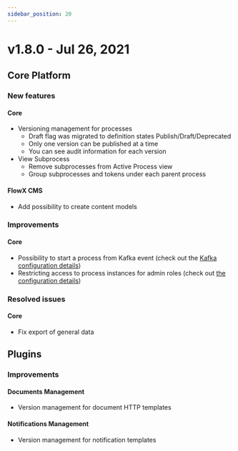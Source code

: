 ```yaml
---
sidebar_position: 20
---
```

# v1.8.0 - Jul 26, 2021

## Core Platform

### New features

#### Core&#x20;

* Versioning management for processes
  * Draft flag was migrated to definition states Publish/Draft/Deprecated
  * Only one version can be published at a time
  * You can see audit information for each version&#x20;
* View Subprocess&#x20;
  * Remove subprocesses from Active Process view
  * Group subprocesses and tokens under each parent process

#### FlowX CMS

* Add possibility to create content models&#x20;

### Improvements

#### Core

* Possibility to start a process from Kafka event (check out the [Kafka configuration details](https://docs.flowx.ai/flowx-engine/flowx-engine-setup-guide#kafka-configuration))
* Restricting access to process instances for admin roles (check out [the configuration details](https://docs.flowx.ai/flowx-engine/flowx-engine-setup-guide/configuring-access-roles#viewing-processes-instances))

### Resolved issues

#### Core

* Fix export of general data

## Plugins

### **Improvements**

#### Documents Management

* Version management for document HTTP templates

#### Notifications Management

* Version management for notification templates
